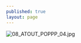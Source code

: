 ```yaml
---
published: true
layout: page
---
```

![08_ATOUT_POPPP_04.jpg]({{site.baseurl}}/data/images/8/atouts/08_ATOUT_POPPP_04.jpg)